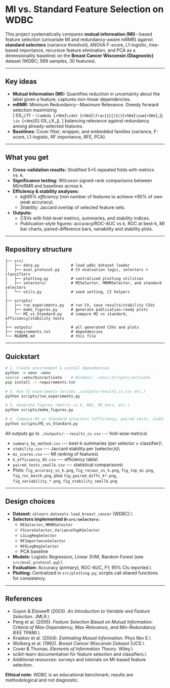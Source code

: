 # MI vs. Standard Feature Selection on WDBC

This project systematically compares **mutual information (MI)**--based
feature selection (univariate MI and redundancy-aware mRMR) against
**standard selectors** (variance threshold, ANOVA F-score, L1-logistic,
tree-based importance, recursive feature elimination, and PCA as a
dimensionality baseline) on the **Breast Cancer Wisconsin (Diagnostic)**
dataset (WDBC; 569 samples, 30 features).

------------------------------------------------------------------------

## Key ideas

-   **Mutual Information (MI):** Quantifies reduction in uncertainty
    about the label given a feature; captures non-linear dependencies.
-   **mRMR:** Minimum Redundancy--Maximum Relevance. Greedy forward
    selection maximizing\
    \[ I(X_i;Y) -
    `\lambda `{=tex}`\cdot `{=tex}`\frac{1}{|S|}`{=tex}`\sum`{=tex}\_{j
    `\in `{=tex}S} I(X_i;X_j), \] balancing relevance against redundancy
    among already-selected features.
-   **Baselines:** Cover filter, wrapper, and embedded families
    (variance, F-score, L1-logistic, RF importance, RFE, PCA).

------------------------------------------------------------------------

## What you get

-   **Cross-validation results:** Stratified 5×5 repeated folds with
    metrics vs. k.
-   **Significance testing:** Wilcoxon signed-rank comparisons between
    MI/mRMR and baselines across k.
-   **Efficiency & stability analyses:**
    -   *k@95% efficiency* (min number of features to achieve ≥95% of
        own peak accuracy).
    -   *Stability:* Jaccard overlap of selected feature sets.
-   **Outputs:**
    -   CSVs with fold-level metrics, summaries, and stability indices.
    -   Publication-style figures: accuracy/ROC-AUC vs k, ROC at best-k,
        MI bar charts, paired-difference bars, variability and stability
        plots.

------------------------------------------------------------------------

## Repository structure

    ├── src/
    │   ├── data.py              # load_wdbc dataset loader
    │   ├── eval_protocol.py     # CV evaluation logic, selectors + classifiers
    │   ├── plotting.py          # centralized plotting utilities
    │   ├── selectors/           # MISelector, MRMRSelector, and standard selectors
    │   └── utils.py             # seed setting, CI helpers
    │
    ├── scripts/
    │   ├── run_experiments.py   # run CV, save results/stability CSVs
    │   ├── make_figures.py      # generate publication-ready plots
    │   └── MI_vs_Standard.py    # compare MI vs standard, efficiency/stability tests
    │
    ├── outputs/                 # all generated CSVs and plots
    ├── requirements.txt         # dependencies
    └── README.md                # this file

------------------------------------------------------------------------

## Quickstart

``` bash
# 1. Create environment & install dependencies
python -m venv .venv
source .venv/bin/activate    # Windows: .venv\\Scripts\\activate
pip install -r requirements.txt

# 2. Run CV experiments (writes ./outputs/results_cv.csv etc.)
python scripts/run_experiments.py

# 3. Generate figures (metric vs k, ROC, MI bars, etc.)
python scripts/make_figures.py

# 4. Compare MI vs Standard selectors (efficiency, paired tests, stability)
python scripts/MI_vs_Standard.py
```

All outputs go to `./outputs/`: - `results_cv.csv` --- fold-wise
metrics\
- `summary_by_method.csv` --- best-k summaries (per selector ×
classifier)\
- `stability.csv` --- Jaccard stability per (selector,k)\
- `mi_scores.csv` --- MI ranking of features\
- `k_efficiency_95.csv` --- efficiency table\
- `paired_tests_smallk.csv` --- statistical comparisons\
- Plots: `fig_accuracy_vs_k.png`, `fig_rocauc_vs_k.png`,
`fig_top_mi.png`, `fig_roc_bestk.png`, plus `fig_paired_diffs_k*.png`,
`fig_variability_*.png`, `fig_stability_smallk.png`


------------------------------------------------------------------------

## Design choices

-   **Dataset:** `sklearn.datasets.load_breast_cancer` (WDBC).\
-   **Selectors implemented in `src/selectors`:**
    -   `MISelector`, `MRMRSelector`
    -   `FScoreSelector`, `VarianceTopKSelector`
    -   `L1LogRegSelector`
    -   `RFImportanceSelector`
    -   `RFELogRegSelector`
    -   PCA baseline
-   **Models:** Logistic Regression, Linear SVM, Random Forest (see
    `src/eval_protocol.py`).\
-   **Evaluation:** Accuracy (primary), ROC-AUC, F1; 95% CIs reported.\
-   **Plotting:** Centralized in `src/plotting.py`; scripts call shared
    functions for consistency.

------------------------------------------------------------------------

## References

-   Guyon & Elisseeff (2003). *An Introduction to Variable and Feature
    Selection*. JMLR.\
-   Peng et al. (2005). *Feature Selection Based on Mutual Information:
    Criteria of Max-Dependency, Max-Relevance, and Min-Redundancy*. IEEE
    TPAMI.\
-   Kraskov et al. (2004). *Estimating Mutual Information*. Phys Rev E.\
-   Wolberg et al. (1992). *Breast Cancer Wisconsin Dataset* (UCI).\
-   Cover & Thomas. *Elements of Information Theory*. Wiley.\
-   scikit-learn documentation for feature selection and classifiers.\
-   Additional resources: surveys and tutorials on MI-based feature
    selection.

**Ethical note:** WDBC is an educational benchmark; results are
methodological and not diagnostic.
